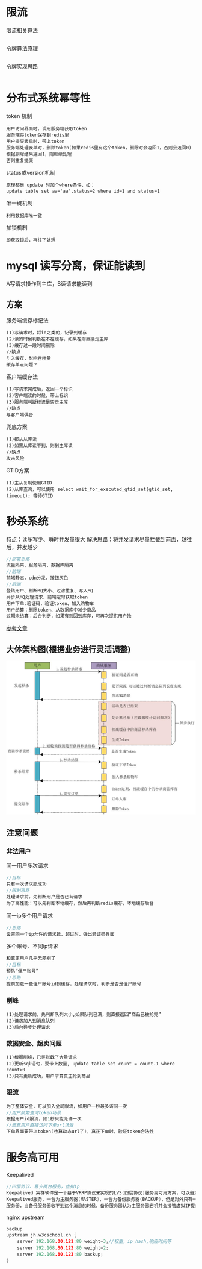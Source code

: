 # 限流
限流相关算法
```
```
令牌算法原理
```
```
令牌实现思路
```

```

# 分布式系统幂等性
token 机制
```
用户访问界面时，调用服务端获取token
服务端将token保存到redis里
用户提交表单时，带上token
服务端处理表单时，删除token(如果redis里有这个token，删除时会返回1，否则会返回0)
根据删除结果返回1，则继续处理
否则重复提交
```
status或version机制
```
原理都是 update 时加个where条件，如：
update table set aa='aa',status=2 where id=1 and status=1
```
唯一键机制
```
利用数据库唯一键
```
加锁机制
```
即获取锁后，再往下处理
```
# mysql 读写分离，保证能读到
A写请求操作到主库，B读请求能读到  
## 方案
服务端缓存标记法
```
(1)写请求时，将id之类的，记录到缓存
(2)读的时候判断在不在缓存，如果在则直接走主库
(3)缓存过一段时间删除
//缺点
引入缓存，影响吞吐量
缓存单点问题？
```
客户端缓存法
```
(1)写请求完成后，返回一个标识
(2)客户端读的时候，带上标识
(3)服务端判断标识是否走主库
//缺点
与客户端偶合
```
兜底方案
```
(1)都从从库读
(2)如果从库读不到，则到主库读
//缺点
攻击风险
```
GTID方案
```
(1)主从复制使用GTID
(2)从库查询，可以使用 select wait_for_executed_gtid_set(gtid_set, timeout); 等待GTID
```
# 秒杀系统
特点：读多写少、瞬时并发量很大
解决思路：将并发请求尽量拦截到前面，越往后，并发越少
```c
//部署思路
流量隔离、服务隔离、数据库隔离
//前端
前端静态，cdn分发，按钮灰色
//后端
登陆用户、判断MQ大小、过滤重复、写入MQ
异步从MQ处理请求、前端定时获取token
用户下单:验证码，验证token、加入购物车
用户结算：删除token、从数据库中减少商品
过期未结算：后台判断，如果有则回到库存，可再次提供用户抢
```
[参考文章](https://developer.aliyun.com/article/791806)
## 大体架构图(根据业务进行灵活调整)
![Alt text](image.png)
## 注意问题
### 非法用户
同一用户多次请求
```c
//目标
只有一次请求能成功
//限制思路
处理请求前，先判断用户是否已有请求
为了高性能：可以先判断本地缓存，然后再判断redis缓存，本地缓存后台
```
同一ip多个用户请求
```c
//思路
设置同一个ip允许的请求数，超过时，弹出验证码界面
```
多个账号、不同ip请求
```c
和真正用户几乎无差别了
//目标
预防“僵尸账号”
//思路
提前加载一些僵尸账号id到缓存，处理请求时，判断是否是僵尸账号
```
### 削峰
```
(1)处理请求前，先判断队列大小,如果队列已满，则直接返回“商品已被抢完”
(2)请求加入到消息队列
(3)后台异步处理请求
```
### 数据安全、超卖问题
```
(1)根据削峰，已径拦截了大量请求
(2)更新sql语句，要带上数量, update table set count = count-1 where count>0
(3)只有更新成功，用户才算真正抢到商品
```
### 限流
```c
为了整体安全，可以加入全局限流，如用户一秒最多访问一次
//用户频繁查询token场景
根据用户id限流，如1秒只能允许一次
//恶意用户直接访问下单url场景
下单界面要带上token(也算动态url了)，真正下单时，验证token合法性
```
# 服务高可用
Keepalived
```c
//四层协议、最少两台服务，虚拟ip
Keepalived 集群软件是一个基于VRRP协议来实现的LVS(四层协议)服务高可用方案，可以避免单节点故障。LVS服务需要有2台服务器运行
Keepalived服务，一台为主服务器(MASTER)，一台为备份服务器(BACKUP)，但是对外只有一个虚拟IP，主服务器会发送特定的消息给备份
服务器，当备份服务器收不到这个消息的时候，备份服务器认为主服务器宕机并会接管虚拟IP提供服务，从而保证了服务的高可用性。
```
nginx upstream
```c
backup
upstream jh.w3cschool.cn {
    server 192.168.80.121:80 weight=3;//权重，ip_hash,响应时间等
    server 192.168.80.122:80 weight=2;
    server 192.168.80.123:80 backup;
}
```